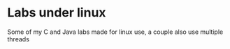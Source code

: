 # Labs under linux
Some of my C and Java labs made for linux use, a couple also use multiple threads
